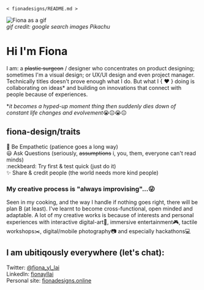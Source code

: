 `< fionadesigns/README.md >`

![Fiona as a gif](https://i.pinimg.com/originals/75/85/41/7585415efe7f6734445a63e377592375.gif)<br>
_gif credit: google search images Pikachu_

# Hi I'm Fiona
I am: a ~~plastic surgeon~~ / designer who concentrates on product designing; sometimes I'm a visual design; or UX/UI design and even project manager. Technically titles doesn't prove enough what I do. But what I  { ♥ }  doing is collaborating on ideas* and building on innovations that connect with people because of experiences.

*_it becomes a hyped-up moment thing then suddenly dies down of constant life changes and evolvement_:sob::neutral_face::sob::neutral_face:

## fiona-design/traits
:open_hands:  Be Empathetic (patience goes a long way)<br>
:smiley:  Ask Questions (seriously, ~~assumptions~~ i, you, them, everyone can't read minds)<br>
:neckbeard:  Try first & test quick (just do it)<br>
:sparkles:  Share & credit people (the world needs more kind people)<br>

### My creative process is "always improvising"...:stuck_out_tongue_winking_eye:
Seen in my cooking, and the way I handle if nothing goes right, there will be plan B (at least). I've learnt to become cross-functional, open minded and adaptable. A lot of my creative works is because of interests and personal experiences with interactive digital-art:movie_camera:, immersive entertainment:video_game:, tactile workshops:scissors:, digital/mobile photography:camera: and especially hackathons:computer:

## I am ubitiqously everywhere (let's chat):
Twitter: [@fiona_yl_lai](https://twitter.com/fiona_yl_lai)<br>
LinkedIn: [fionayllai](https://www.linkedin.com/in/fionayllai)<br>
Personal site: [fionadesigns.online](fionadesigns.online)<br>

